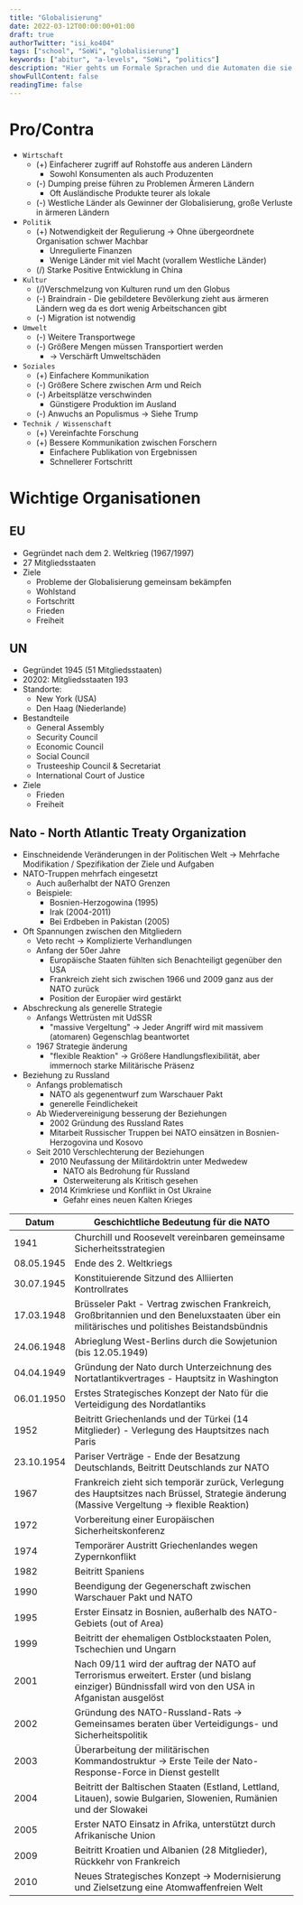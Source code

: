 ```yaml
---
title: "Globalisierung"
date: 2022-03-12T00:00:00+01:00
draft: true
authorTwitter: "isi_ko404"
tags: ["school", "SoWi", "globalisierung"]
keywords: ["abitur", "a-levels", "SoWi", "politics"]
description: "Hier gehts um Formale Sprachen und die Automaten die sie erkennen"
showFullContent: false
readingTime: false
---
```


# Pro/Contra
- `Wirtschaft`
    - (+) Einfacherer zugriff auf Rohstoffe aus anderen Ländern
        - Sowohl Konsumenten als auch Produzenten
    - (-) Dumping preise führen zu Problemen Ärmeren Ländern
        - Oft Ausländische Produkte teurer als lokale
    - (-) Westliche Länder als Gewinner der Globalisierung, große Verluste in ärmeren Ländern
- `Politik`
    - (+) Notwendigkeit der Regulierung -> Ohne übergeordnete Organisation schwer Machbar
        - Unregulierte Finanzen
        - Wenige Länder mit viel Macht (vorallem Westliche Länder)
    - (/) Starke Positive Entwicklung in China
- `Kultur`
    - (/)Verschmelzung von Kulturen rund um den Globus
    - (-) Braindrain - Die gebildetere Bevölerkung zieht aus ärmeren Ländern weg da es dort wenig Arbeitschancen gibt
    - (-) Migration ist notwendig
- `Umwelt`
    - (-) Weitere Transportwege
    - (-) Größere Mengen müssen Transportiert werden
        - -> Verschärft Umweltschäden
- `Soziales`
    - (+) Einfachere Kommunikation
    - (-) Größere Schere zwischen Arm und Reich
    - (-) Arbeitsplätze verschwinden
        - Günstigere Produktion im Ausland
    - (-) Anwuchs an Populismus
        -> Siehe Trump
- `Technik / Wissenschaft`
    - (+) Vereinfachte Forschung
    - (+) Bessere Kommunikation zwischen Forschern
        - Einfachere Publikation von Ergebnissen
        - Schnellerer Fortschritt


# Wichtige Organisationen
## EU
- Gegründet nach dem 2. Weltkrieg (1967/1997)
- 27 Mitgliedsstaaten
- Ziele
    - Probleme der Globalisierung gemeinsam bekämpfen
    - Wohlstand
    - Fortschritt
    - Frieden
    - Freiheit

## UN
- Gegründet 1945 (51 Mitgliedsstaaten)
- 20202: Mitgliedsstaaten 193
- Standorte:
    - New York (USA)
    - Den Haag (Niederlande)
- Bestandteile
    - General Assembly
    - Security Council
    - Economic Council
    - Social Council
    - Trusteeship Council & Secretariat
    - International Court of Justice
- Ziele
    - Frieden
    - Freiheit

## Nato - North Atlantic Treaty Organization
- Einschneidende Veränderungen in der Politischen Welt -> Mehrfache Modifikation / Spezifikation der Ziele und Aufgaben
- NATO-Truppen mehrfach eingesetzt
    - Auch außerhalbt der NATO Grenzen
    - Beispiele:
        - Bosnien-Herzogowina (1995)
        - Irak (2004-2011)
        - Bei Erdbeben in Pakistan (2005)
- Oft Spannungen zwischen den Mitgliedern
    - Veto recht -> Komplizierte Verhandlungen
    - Anfang der 50er Jahre
        - Europäische Staaten fühlten sich Benachteiligt gegenüber den USA
        - Frankreich zieht sich zwischen 1966 und 2009 ganz aus der NATO zurück
        - Position der Europäer wird gestärkt
- Abschreckung als generelle Strategie
    - Anfangs Wettrüsten mit UdSSR
        - "massive Vergeltung" -> Jeder Angriff wird mit massivem (atomaren) Gegenschlag beantwortet
    - 1967 Strategie änderung
        - "flexible Reaktion" -> Größere Handlungsflexibilität, aber immernoch starke Militärische Präsenz
- Beziehung zu Russland
    - Anfangs problematisch
        - NATO als gegenentwurf zum Warschauer Pakt
        - generelle Feindlichekeit
    - Ab Wiedervereinigung besserung der Beziehungen
        - 2002 Gründung des Russland Rates
        - Mitarbeit Russischer Truppen bei NATO einsätzen in Bosnien-Herzogovina und Kosovo
    - Seit 2010 Verschlechterung der Beziehungen
        - 2010 Neufassung der Militärdoktrin unter Medwedew
            - NATO als Bedrohung für Russland
            - Osterweiterung als Kritisch gesehen
        - 2014 Krimkriese und Konflikt in Ost Ukraine
            - Gefahr eines neuen Kalten Krieges

| Datum | Geschichtliche Bedeutung für die NATO |
| ----- | ------------ |
| 1941 | Churchill und Roosevelt vereinbaren gemeinsame Sicherheitsstrategien |
| 08.05.1945 | Ende des 2. Weltkriegs |
| 30.07.1945 | Konstituierende Sitzund des Alliierten Kontrollrates |
| 17.03.1948 | Brüsseler Pakt - Vertrag zwischen Frankreich, Großbritannien und den Beneluxstaaten über ein militärisches und politishes Beistandsbündnis |
| 24.06.1948 | Abrieglung West-Berlins durch die Sowjetunion (bis 12.05.1949) |
| 04.04.1949 | Gründung der Nato durch Unterzeichnung des Nortatlantikvertrages - Hauptsitz in Washington |
| 06.01.1950 | Erstes Strategisches Konzept der Nato für die Verteidigung des Nordatlantiks |
| 1952 | Beitritt Griechenlands und der Türkei (14 Mitglieder) - Verlegung des Hauptsitzes nach Paris |
| 23.10.1954 | Pariser Verträge - Ende der Besatzung Deutschlands, Beitritt Deutschlands zur NATO |
| 1967 | Frankreich zieht sich temporär zurück, Verlegung des Hauptsitzes nach Brüssel, Strategie änderung (Massive Vergeltung -> flexible Reaktion) |
| 1972 | Vorbereitung einer Europäischen Sicherheitskonferenz |
| 1974 | Temporärer Austritt Griechenlandes wegen Zypernkonflikt |
| 1982 | Beitritt Spaniens |
| 1990 | Beendigung der Gegenerschaft zwischen Warschauer Pakt und NATO |
| 1995 | Erster Einsatz in Bosnien, außerhalb des NATO-Gebiets (out of Area) |
| 1999 | Beitritt der ehemaligen Ostblockstaaten Polen, Tschechien und Ungarn |
| 2001 | Nach 09/11 wird der auftrag der NATO auf Terrorismus erweitert. Erster (und bislang einziger) Bündnissfall wird von den USA in Afganistan ausgelöst |
| 2002 | Gründung des NATO-Russland-Rats -> Gemeinsames beraten über Verteidigungs- und Sicherheitspolitik |
| 2003 | Überarbeitung der militärischen Kommandostruktur -> Erste Teile der Nato-Response-Force in Dienst gestellt |
| 2004 | Beitritt der Baltischen Staaten (Estland, Lettland, Litauen), sowie Bulgarien, Slowenien, Rumänien und der Slowakei |
| 2005 | Erster NATO Einsatz in Afrika, unterstützt durch Afrikanische Union |
| 2009 | Beitritt Kroatien und Albanien (28 Mitglieder), Rückkehr von Frankreich |
| 2010 | Neues Strategisches Konzept -> Modernisierung und Zielsetzung eine Atomwaffenfreien Welt |